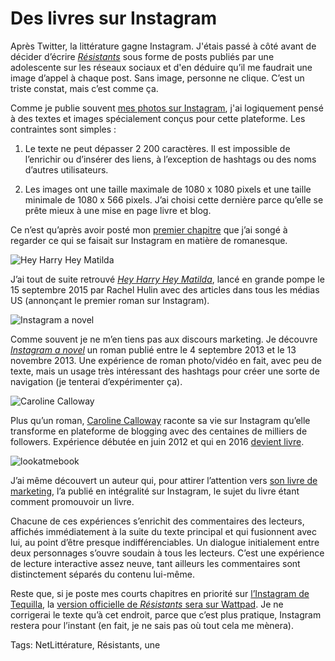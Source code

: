 # Des livres sur Instagram

Après Twitter, la littérature gagne Instagram. J'étais passé à côté avant de décider d’écrire [*Résistants*](/resistants/) sous forme de posts publiés par une adolescente sur les réseaux sociaux et d'en déduire qu’il me faudrait une image d’appel à chaque post. Sans image, personne ne clique. C’est un triste constat, mais c’est comme ça.

Comme je publie souvent [mes photos sur Instagram](http://instagram.com/tcrouzet), j'ai logiquement pensé à des textes et images spécialement conçus pour cette plateforme. Les contraintes sont simples :

1. Le texte ne peut dépasser 2 200 caractères. Il est impossible de l’enrichir ou d’insérer des liens, à l’exception de hashtags ou des noms d’autres utilisateurs.

2. Les images ont une taille maximale de 1080 x 1080 pixels et une taille minimale de 1080 x 566 pixels. J’ai choisi cette dernière parce qu’elle se prête mieux à une mise en page livre et blog.

Ce n’est qu’après avoir posté mon [premier chapitre](https://www.instagram.com/p/BDqAY2tn-4j/) que j’ai songé à regarder ce qui se faisait sur Instagram en matière de romanesque.

![Hey Harry Hey Matilda](http://tcrouzet.comhttps://tcrouzet.com/images_tc/2016/04/inst1.jpg)

J’ai tout de suite retrouvé [*Hey Harry Hey Matilda*](https://www.instagram.com/heyharryheymatilda/), lancé en grande pompe le 15 septembre 2015 par Rachel Hulin avec des articles dans tous les médias US (annonçant le premier roman sur Instagram).

![Instagram a novel](http://tcrouzet.comhttps://tcrouzet.com/images_tc/2016/04/inst2.jpg)

Comme souvent je ne m’en tiens pas aux discours marketing. Je découvre [*Instagram a novel*](https://www.instagram.com/novelgram/) un roman publié entre le 4 septembre 2013 et le 13 novembre 2013. Une expérience de roman photo/vidéo en fait, avec peu de texte, mais un usage très intéressant des hashtags pour créer une sorte de navigation (je tenterai d’expérimenter ça).

![Caroline Calloway](http://tcrouzet.comhttps://tcrouzet.com/images_tc/2016/04/insta3.jpg)

Plus qu’un roman, [Caroline Calloway](https://www.instagram.com/carolinecalloway/) raconte sa vie sur Instagram qu’elle transforme en plateforme de blogging avec des centaines de milliers de followers. Expérience débutée en juin 2012 et qui en 2016 [devient livre](http://carolinecalloway.com/).

![lookatmebook](http://tcrouzet.comhttps://tcrouzet.com/images_tc/2016/04/inst4.jpg)

J’ai même découvert un auteur qui, pour attirer l’attention vers [son livre de marketing](https://www.instagram.com/lookatmebook/), l’a publié en intégralité sur Instagram, le sujet du livre étant comment promouvoir un livre.

Chacune de ces expériences s’enrichit des commentaires des lecteurs, affichés immédiatement à la suite du texte principal et qui fusionnent avec lui, au point d’être presque indifférenciables. Un dialogue initialement entre deux personnages s’ouvre soudain à tous les lecteurs. C’est une expérience de lecture interactive assez neuve, tant ailleurs les commentaires sont distinctement séparés du contenu lui-même. 

Reste que, si je poste mes courts chapitres en priorité sur [l’Instagram de Tequilla](https://www.instagram.com/tequila__fr/), la [version officielle de *Résistants* sera sur Wattpad](https://www.wattpad.com/story/61038614-r%C3%A9sistants). Je ne corrigerai le texte qu’à cet endroit, parce que c’est plus pratique, Instagram restera pour l’instant (en fait, je ne sais pas où tout cela me mènera).

Tags: NetLittérature, Résistants, une